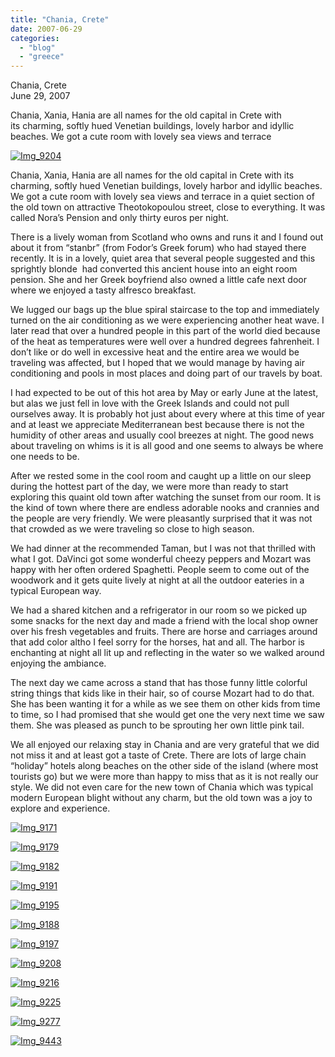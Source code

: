 ```yaml
---
title: "Chania, Crete"
date: 2007-06-29
categories: 
  - "blog"
  - "greece"
---
```


Chania, Crete  
June 29, 2007

Chania, Xania, Hania are all names for the old capital in Crete with  
its charming, softly hued Venetian buildings, lovely harbor and idyllic  
beaches. We got a cute room with lovely sea views and terrace

<!--more-->

[![Img_9204](https://pub-ac94b3f306b24c0dba4238943c97f2e1.r2.dev/soultravelers3/images/2008/03/04/img_9204.png "Img_9204")](https://pub-ac94b3f306b24c0dba4238943c97f2e1.r2.dev/photos/uncategorized/2008/03/04/img_9204.png)

Chania, Xania, Hania are all names for the old capital in Crete with its  charming, softly hued Venetian buildings, lovely harbor and idyllic beaches. We got a cute room with lovely sea views and terrace in a quiet section of the old town on attractive Theotokopoulou street, close to everything. It was called Nora’s Pension and only thirty euros per night.

There is a lively woman from Scotland who owns and runs it and I found out about it from “stanbr” (from Fodor’s Greek forum) who had stayed there recently. It is in a lovely, quiet area that several people suggested and this sprightly blonde  had converted this ancient house into an eight room pension. She and her Greek boyfriend also owned a little cafe next door where we enjoyed a tasty alfresco breakfast.

We lugged our bags up the blue spiral staircase to the top and immediately turned on the air conditioning as we were experiencing another heat wave. I later read that over a hundred people in this part of the world died because of the heat as temperatures were well over a hundred degrees fahrenheit. I don’t like or do well in excessive heat and the entire area we would be traveling was affected, but I hoped that we would manage by having air conditioning and pools in most places and doing part of our travels by boat.

I had expected to be out of this hot area by May or early June at the latest, but alas we just fell in love with the Greek Islands and could not pull ourselves away. It is probably hot just about every where at this time of year and at least we appreciate Mediterranean best because there is not the humidity of other areas and usually cool breezes at night. The good news about traveling on whims is it is all good and one seems to always be where one needs to be.

After we rested some in the cool room and caught up a little on our sleep during the hottest part of the day, we were more than ready to start exploring this quaint old town after watching the sunset from our room. It is the kind of town where there are endless adorable nooks and crannies and the people are very friendly. We were pleasantly surprised that it was not that crowded as we were traveling so close to high season.

We had dinner at the recommended Taman, but I was not that thrilled with what I got. DaVinci got some wonderful cheezy peppers and Mozart was happy with her often ordered Spaghetti. People seem to come out of the woodwork and it gets quite lively at night at all the outdoor eateries in a typical European way.

We had a shared kitchen and a refrigerator in our room so we picked up some snacks for the next day and made a friend with the local shop owner over his fresh vegetables and fruits. There are horse and carriages around that add color altho I feel sorry for the horses, hat and all. The harbor is enchanting at night all lit up and reflecting in the water so we walked around enjoying the ambiance.

The next day we came across a stand that has those funny little colorful string things that kids like in their hair, so of course Mozart had to do that. She has been wanting it for a while as we see them on other kids from time to time, so I had promised that she would get one the very next time we saw them. She was pleased as punch to be sprouting her own little pink tail.

We all enjoyed our relaxing stay in Chania and are very grateful that we did not miss it and at least got a taste of Crete. There are lots of large chain “holiday” hotels along beaches on the other side of the island (where most tourists go) but we were more than happy to miss that as it is not really our style. We did not even care for the new town of Chania which was typical modern European blight without any charm, but the old town was a joy to explore and experience.

[![Img_9171](https://pub-ac94b3f306b24c0dba4238943c97f2e1.r2.dev/soultravelers3/images/2008/03/04/img_9171.png "Img_9171")](https://pub-ac94b3f306b24c0dba4238943c97f2e1.r2.dev/photos/uncategorized/2008/03/04/img_9171.png)

[![Img_9179](https://pub-ac94b3f306b24c0dba4238943c97f2e1.r2.dev/soultravelers3/images/2008/03/04/img_9179.png "Img_9179")](https://pub-ac94b3f306b24c0dba4238943c97f2e1.r2.dev/photos/uncategorized/2008/03/04/img_9179.png)

[![Img_9182](https://pub-ac94b3f306b24c0dba4238943c97f2e1.r2.dev/soultravelers3/images/2008/03/04/img_9182.png "Img_9182")](https://pub-ac94b3f306b24c0dba4238943c97f2e1.r2.dev/photos/uncategorized/2008/03/04/img_9182.png)

[![Img_9191](https://pub-ac94b3f306b24c0dba4238943c97f2e1.r2.dev/soultravelers3/images/2008/03/04/img_9191.png "Img_9191")](https://pub-ac94b3f306b24c0dba4238943c97f2e1.r2.dev/photos/uncategorized/2008/03/04/img_9191.png)

[![Img_9195](https://pub-ac94b3f306b24c0dba4238943c97f2e1.r2.dev/soultravelers3/images/2008/03/04/img_9195.png "Img_9195")](https://pub-ac94b3f306b24c0dba4238943c97f2e1.r2.dev/photos/uncategorized/2008/03/04/img_9195.png)

[![Img_9188](https://pub-ac94b3f306b24c0dba4238943c97f2e1.r2.dev/soultravelers3/images/2008/03/04/img_9188.png "Img_9188")](https://pub-ac94b3f306b24c0dba4238943c97f2e1.r2.dev/photos/uncategorized/2008/03/04/img_9188.png)

[![Img_9197](https://pub-ac94b3f306b24c0dba4238943c97f2e1.r2.dev/soultravelers3/images/2008/03/04/img_9197.png "Img_9197")](https://pub-ac94b3f306b24c0dba4238943c97f2e1.r2.dev/photos/uncategorized/2008/03/04/img_9197.png)

[![Img_9208](https://pub-ac94b3f306b24c0dba4238943c97f2e1.r2.dev/soultravelers3/images/2008/03/04/img_9208.png "Img_9208")](https://pub-ac94b3f306b24c0dba4238943c97f2e1.r2.dev/photos/uncategorized/2008/03/04/img_9208.png)

[![Img_9216](https://pub-ac94b3f306b24c0dba4238943c97f2e1.r2.dev/soultravelers3/images/2008/03/04/img_9216.png "Img_9216")](https://pub-ac94b3f306b24c0dba4238943c97f2e1.r2.dev/photos/uncategorized/2008/03/04/img_9216.png)

[![Img_9225](https://pub-ac94b3f306b24c0dba4238943c97f2e1.r2.dev/soultravelers3/images/2008/03/04/img_9225.png "Img_9225")](https://pub-ac94b3f306b24c0dba4238943c97f2e1.r2.dev/photos/uncategorized/2008/03/04/img_9225.png)

[![Img_9277](https://pub-ac94b3f306b24c0dba4238943c97f2e1.r2.dev/soultravelers3/images/2008/03/04/img_9277.png "Img_9277")](https://pub-ac94b3f306b24c0dba4238943c97f2e1.r2.dev/photos/uncategorized/2008/03/04/img_9277.png)

[![Img_9443](https://pub-ac94b3f306b24c0dba4238943c97f2e1.r2.dev/soultravelers3/images/2008/03/04/img_9443.png "Img_9443")](https://pub-ac94b3f306b24c0dba4238943c97f2e1.r2.dev/photos/uncategorized/2008/03/04/img_9443.png)

